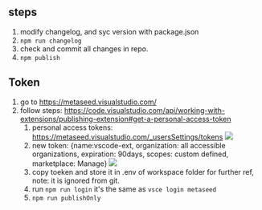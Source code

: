 ## steps
1. modify changelog, and syc version with package.json
1. `npm run changelog`
1. check and commit all changes in repo.
1. `npm publish`

## Token
1. go to https://metaseed.visualstudio.com/
1. follow steps: https://code.visualstudio.com/api/working-with-extensions/publishing-extension#get-a-personal-access-token
   1. personal access tokens: https://metaseed.visualstudio.com/_usersSettings/tokens
     ![](https://code.visualstudio.com/assets/api/working-with-extensions/publishing-extension/token1.png)
   1. new token: {name:vscode-ext, organization: all accessible organizations, expiration: 90days, scopes: custom defined, marketplace: Manage}
    ![](https://code.visualstudio.com/assets/api/working-with-extensions/publishing-extension/token2.png)
   1. copy toeken and store it in .env of workspace folder for further ref, note: it is ignored from git.
   1. run `npm run login` it's the same as `vsce login metaseed`
   1. `npm run publishOnly`
